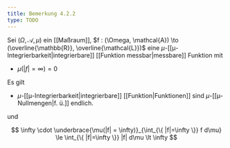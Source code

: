 ```yaml
---
title: Bemerkung 4.2.2
type: TODO
---
```


Sei $(\Omega, \mathcal{A}, \mu)$ ein [[Maßraum]], $f : (\Omega, \mathcal{A}) \to (\overline{\mathbb{R}}, \overline{\mathcal{L}})$ eine $\mu$-[[μ-Integrierbarkeit|integrierbare]] [[Funktion messbar|messbare]] Funktion mit
- $\mu(|f| = \infty) = 0$

Es gilt

- $\mu$-[[μ-Integrierbarkeit|integrierbare]] [[Funktion|Funktionen]] sind $\mu$-[[μ-Nullmengen|f. ü.]] endlich.

und

$$
	\infty \cdot \underbrace{\mu(|f| = \infty)}_{\int_{\{ |f|=\infty \}} f d\mu} \le \int_{\{ |f|=\infty \}} |f| d\mu \lt \infty
$$